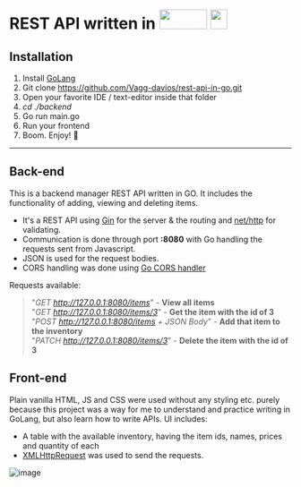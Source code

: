 # REST API written in <img src="https://user-images.githubusercontent.com/101106849/192489171-0445c9b5-8aa4-4b72-828f-793232d02cfd.png" width="85" height="35" /> <img src="https://user-images.githubusercontent.com/101106849/192488357-bb6df28e-5e63-426a-9ea6-54a03a28fc6a.png" width="30" height="35" />

## Installation

1. Install [GoLang](https://go.dev/dl/)
2. Git clone https://github.com/Vagg-davios/rest-api-in-go.git
3. Open your favorite IDE / text-editor inside that folder
4. *cd ./backend*
5. Go run main.go
6. Run your frontend
7. Boom. Enjoy! 🎉

<hr>

## Back-end
This is a backend manager REST API written in GO. It includes the functionality of adding, viewing and deleting items.

- It's a REST API using [Gin](https://pkg.go.dev/github.com/gin-gonic/gin@v1.8.1) for the server & the routing and [net/http](https://pkg.go.dev/net/http) for validating. 
- Communication is done through port **:8080** with Go handling the requests sent from Javascript.
- JSON is used for the request bodies. <br>
- CORS handling was done using [Go CORS handler](https://github.com/rs/cors) <br>

Requests available: <br>

> "*GET http://127.0.0.1:8080/items*" - **View all items** <br>
> "*GET http://127.0.0.1:8080/items/3*" - **Get the item with the id of 3** <br>
> "*POST http://127.0.0.1:8080/items + JSON Body*" - **Add that item to the inventory** <br>
> "*PATCH http://127.0.0.1:8080/items/3*" - **Delete the item with the id of 3**

## Front-end
Plain vanilla HTML, JS and CSS were used without any styling etc. purely because this project was a way for me to understand and practice writing in GoLang, but also learn how to write APIs.
UI includes:

- A table with the available inventory, having the item ids, names, prices and quantity of each
- [XMLHttpRequest](https://developer.mozilla.org/en-US/docs/Web/API/XMLHttpRequest) was used to send the requests.

![image](https://user-images.githubusercontent.com/101106849/192492484-187f769c-d11c-4bec-ba47-5ac27667f6c6.png)


